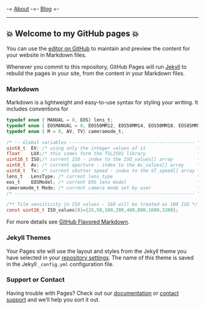 -= [About](about.md) -=- [Blog](news.md) =-
<hr />

## :boom: Welcome to my GitHub pages :boom:

You can use the [editor on GitHub](https://github.com/funlw65/funlw65.github.io/edit/master/README.md) to maintain and preview the content for your website in Markdown files.

Whenever you commit to this repository, GitHub Pages will run [Jekyll](https://jekyllrb.com/) to rebuild the pages in your site, from the content in your Markdown files.

### Markdown

Markdown is a lightweight and easy-to-use syntax for styling your writing. It includes conventions for

```c
typedef enum { MANUAL = 0, EOS} lens_t;
typedef enum { EOSMANUAL = 0, EOS50MM12, EOS50MM14, EOS50MM18, EOS85MM12, EOS85MM18} eos_t;
typedef enum { M = 0, AV, TV} cameramode_t;

/* -- Global variables ---------------------------------------------- */ 
uint8_t  EV; /* using only the integer values of it                   */
float    LUX;/* this comes form the TSL2591 library                   */
uint16_t ISO;/* current ISO - index to the ISO_values[] array         */
uint8_t  Av; /* current aperture - index to the Av_values[] array     */
uint8_t  Tv; /* current shutter speed - index to the ST_speed[] array */
lens_t   LensType; /* current lens type                               */
eos_t    EOSModel; /* current EOS lens model                          */
cameramode_t Mode; /* current camera mode set by user                 */
/* ------------------------------------------------------------------ */

/** film sensitivity in ISO values - 160 will be treated as 100 ISO */
const uint16_t ISO_values[8]={25,50,100,200,400,800,1600,3200};

```
For more details see [GitHub Flavored Markdown](https://guides.github.com/features/mastering-markdown/).

### Jekyll Themes
Your Pages site will use the layout and styles from the Jekyll theme you have selected in your [repository settings](https://github.com/funlw65/funlw65.github.io/settings). The name of this theme is saved in the Jekyll `_config.yml` configuration file.

### Support or Contact
Having trouble with Pages? Check out our [documentation](https://help.github.com/categories/github-pages-basics/) or [contact support](https://github.com/contact) and we’ll help you sort it out.
